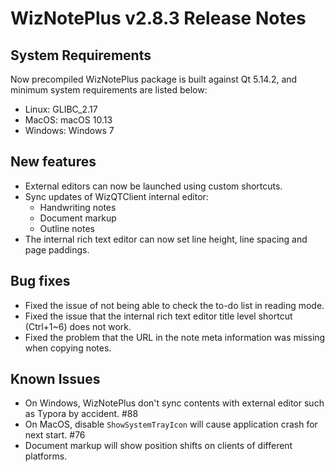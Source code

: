 # WizNotePlus v2.8.3 Release Notes

## System Requirements

Now precompiled WizNotePlus package is built against Qt 5.14.2, and minimum system requirements are listed below:

* Linux: GLIBC_2.17
* MacOS: macOS 10.13
* Windows: Windows 7

## New features

* External editors can now be launched using custom shortcuts.
* Sync updates of WizQTClient internal editor:
    * Handwriting notes
    * Document markup
    * Outline notes
* The internal rich text editor can now set line height, line spacing and page paddings.

## Bug fixes

* Fixed the issue of not being able to check the to-do list in reading mode.
* Fixed the issue that the internal rich text editor title level shortcut (Ctrl+1~6) does not work.
* Fixed the problem that the URL in the note meta information was missing when copying notes.

## Known Issues

- On Windows, WizNotePlus don't sync contents with external editor such as Typora by accident. #88
- On MacOS, disable `ShowSystemTrayIcon` will cause application crash for next start. #76
- Document markup will show position shifts on clients of different platforms.